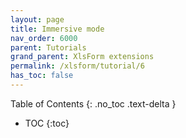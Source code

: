 ```yaml
---
layout: page
title: Immersive mode
nav_order: 6000
parent: Tutorials
grand_parent: XlsForm extensions
permalink: /xlsform/tutorial/6
has_toc: false
---
```

Table of Contents
{: .no_toc .text-delta }

- TOC
{:toc}

